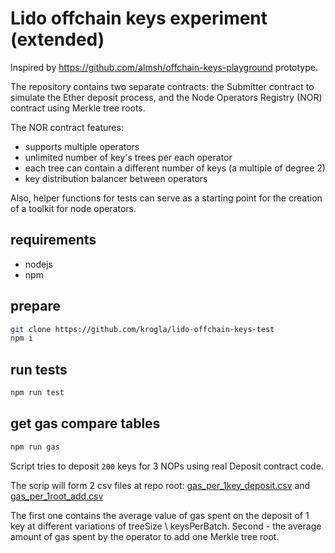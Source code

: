 # Lido offchain keys experiment (extended)

Inspired by https://github.com/almsh/offchain-keys-playground prototype.

The repository contains two separate contracts: the Submitter contract to simulate the Ether deposit process, and the Node Operators Registry (NOR) contract using Merkle tree roots.

The NOR contract features:

- supports multiple operators
- unlimited number of key's trees per each operator
- each tree can contain a different number of keys (a multiple of degree 2)
- key distribution balancer between operators

Also, helper functions for tests can serve as a starting point for the creation of a toolkit for node operators.

## requirements

- nodejs
- npm

## prepare

```sh
git clone https://github.com/krogla/lido-offchain-keys-test
npm i
```

## run tests

```sh
npm run test
```

## get gas compare tables

```sh
npm run gas
```

Script tries to deposit `200` keys for 3 NOPs using real Deposit contract code.

The scrip will form 2 csv files at repo root: [gas_per_1key_deposit.csv](gas_per_1key_deposit.csv) and [gas_per_1root_add.csv](gas_per_1root_add.csv)

The first one contains the average value of gas spent on the deposit of 1 key at different variations of treeSize \ keysPerBatch.
Second - the average amount of gas spent by the operator to add one Merkle tree root.
